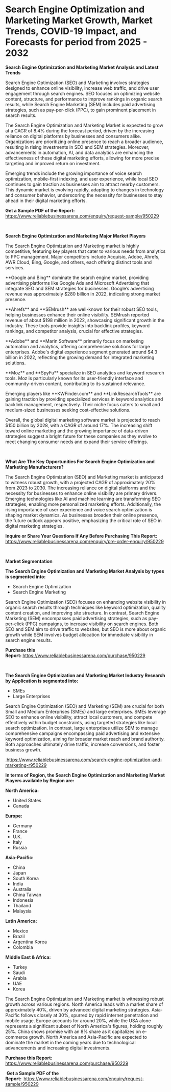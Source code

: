 <p><h1>Search Engine Optimization and Marketing Market Growth, Market Trends, COVID-19 Impact, and Forecasts for period from 2025 - 2032</h1></p><p><strong>Search Engine Optimization and Marketing Market Analysis and Latest Trends</strong></p>
<p><p>Search Engine Optimization (SEO) and Marketing involves strategies designed to enhance online visibility, increase web traffic, and drive user engagement through search engines. SEO focuses on optimizing website content, structure, and performance to improve rankings in organic search results, while Search Engine Marketing (SEM) includes paid advertising strategies, such as pay-per-click (PPC), to gain prominent placement in search results.</p><p>The Search Engine Optimization and Marketing Market is expected to grow at a CAGR of 8.4% during the forecast period, driven by the increasing reliance on digital platforms by businesses and consumers alike. Organizations are prioritizing online presence to reach a broader audience, resulting in rising investments in SEO and SEM strategies. Moreover, advancements in automation, AI, and data analytics are enhancing the effectiveness of these digital marketing efforts, allowing for more precise targeting and improved return on investment. </p><p>Emerging trends include the growing importance of voice search optimization, mobile-first indexing, and user experience, while local SEO continues to gain traction as businesses aim to attract nearby customers. This dynamic market is evolving rapidly, adapting to changes in technology and consumer behavior, underscoring the necessity for businesses to stay ahead in their digital marketing efforts.</p></p>
<p><strong>Get a Sample PDF of the Report:&nbsp;</strong> <a href="https://www.reliablebusinessarena.com/enquiry/request-sample/950229?utm_campaign=3088&utm_medium=2&utm_source=Github&utm_content=ia&utm_term=18042025&utm_id=search-engine-optimization-and-marketing">https://www.reliablebusinessarena.com/enquiry/request-sample/950229</a></p>
<p>&nbsp;</p>
<p><strong>Search Engine Optimization and Marketing Major Market Players</strong></p>
<p><p>The Search Engine Optimization and Marketing market is highly competitive, featuring key players that cater to various needs from analytics to PPC management. Major competitors include Acquisio, Adobe, Ahrefs, AWR Cloud, Bing, Google, and others, each offering distinct tools and services.</p><p>**Google and Bing** dominate the search engine market, providing advertising platforms like Google Ads and Microsoft Advertising that integrate SEO and SEM strategies for businesses. Google’s advertising revenue was approximately $280 billion in 2022, indicating strong market presence.</p><p>**Ahrefs** and **SEMrush** are well-known for their robust SEO tools, helping businesses enhance their online visibility. SEMrush reported revenue of about $198 million in 2022, showcasing significant growth in the industry. These tools provide insights into backlink profiles, keyword rankings, and competitor analysis, crucial for effective strategies.</p><p>**Adobe** and **Marin Software** primarily focus on marketing automation and analytics, offering comprehensive solutions for large enterprises. Adobe's digital experience segment generated around $4.3 billion in 2022, reflecting the growing demand for integrated marketing solutions.</p><p>**Moz** and **SpyFu** specialize in SEO analytics and keyword research tools. Moz is particularly known for its user-friendly interface and community-driven content, contributing to its sustained relevance.</p><p>Emerging players like **KWFinder.com** and **LinkResearchTools** are gaining traction by providing specialized services in keyword analytics and backlink management, respectively. Their niche focus caters to small and medium-sized businesses seeking cost-effective solutions.</p><p>Overall, the global digital marketing software market is projected to reach $150 billion by 2028, with a CAGR of around 17%. The increasing shift toward online marketing and the growing importance of data-driven strategies suggest a bright future for these companies as they evolve to meet changing consumer needs and expand their service offerings.</p></p>
<p>&nbsp;</p>
<p><strong>What Are The Key Opportunities For Search Engine Optimization and Marketing Manufacturers?</strong></p>
<p><p>The Search Engine Optimization (SEO) and Marketing market is anticipated to witness robust growth, with a projected CAGR of approximately 20% from 2023 to 2030. The increasing reliance on digital platforms and the necessity for businesses to enhance online visibility are primary drivers. Emerging technologies like AI and machine learning are transforming SEO strategies, enabling more personalized marketing efforts. Additionally, the rising importance of user experience and voice search optimization is shaping market dynamics. As businesses broaden their online presence, the future outlook appears positive, emphasizing the critical role of SEO in digital marketing strategies.</p></p>
<p><strong>Inquire or Share Your Questions If Any Before Purchasing This Report:</strong> <a href="https://www.reliablebusinessarena.com/enquiry/pre-order-enquiry/950229?utm_campaign=3088&utm_medium=2&utm_source=Github&utm_content=ia&utm_term=18042025&utm_id=search-engine-optimization-and-marketing">https://www.reliablebusinessarena.com/enquiry/pre-order-enquiry/950229</a></p>
<p>&nbsp;</p>
<p><strong>Market Segmentation</strong></p>
<p><strong>The Search Engine Optimization and Marketing Market Analysis by types is segmented into:</strong></p>
<p><ul><li>Search Engine Optimization</li><li>Search Engine Marketing</li></ul></p>
<p><p>Search Engine Optimization (SEO) focuses on enhancing website visibility in organic search results through techniques like keyword optimization, quality content creation, and improving site structure. In contrast, Search Engine Marketing (SEM) encompasses paid advertising strategies, such as pay-per-click (PPC) campaigns, to increase visibility on search engines. Both SEO and SEM aim to drive traffic to websites, but SEO is more about organic growth while SEM involves budget allocation for immediate visibility in search engine results.</p></p>
<p><strong>Purchase this Report:&nbsp;</strong><a href="https://www.reliablebusinessarena.com/purchase/950229?utm_campaign=3088&utm_medium=2&utm_source=Github&utm_content=ia&utm_term=18042025&utm_id=search-engine-optimization-and-marketing">https://www.reliablebusinessarena.com/purchase/950229</a></p>
<p>&nbsp;</p>
<p><strong>The Search Engine Optimization and Marketing Market Industry Research by Application is segmented into:</strong></p>
<p><ul><li>SMEs</li><li>Large Enterprises</li></ul></p>
<p><p>Search Engine Optimization (SEO) and Marketing (SEM) are crucial for both Small and Medium Enterprises (SMEs) and large enterprises. SMEs leverage SEO to enhance online visibility, attract local customers, and compete effectively within budget constraints, using targeted strategies like local search optimization. In contrast, large enterprises utilize SEM to manage comprehensive campaigns encompassing paid advertising and extensive keyword optimization, aiming for broader market reach and brand authority. Both approaches ultimately drive traffic, increase conversions, and foster business growth.</p></p>
<p><a href="https://www.reliablebusinessarena.com/search-engine-optimization-and-marketing-r950229?utm_campaign=3088&utm_medium=2&utm_source=Github&utm_content=ia&utm_term=18042025&utm_id=search-engine-optimization-and-marketing">&nbsp;https://www.reliablebusinessarena.com/search-engine-optimization-and-marketing-r950229</a></p>
<p><strong>In terms of Region, the Search Engine Optimization and Marketing Market Players available by Region are:</strong></p>
<p>
    <p> <strong> North America: </strong>
        <ul>
            <li>United States</li>
            <li>Canada</li>
        </ul>
        </p> 
    <p> <strong> Europe: </strong>
        <ul>
            <li>Germany</li>
            <li>France</li>
            <li>U.K.</li>
            <li>Italy</li>
            <li>Russia</li>
        </ul>
        </p> 
    <p> <strong> Asia-Pacific: </strong>
        <ul>
            <li>China</li>
            <li>Japan</li>
            <li>South Korea</li>
            <li>India</li>
            <li>Australia</li>
            <li>China Taiwan</li>
            <li>Indonesia</li>
            <li>Thailand</li>
            <li>Malaysia</li>
        </ul>
        </p> 
    <p> <strong> Latin America: </strong>
        <ul>
            <li>Mexico</li>
            <li>Brazil</li>
            <li>Argentina Korea</li>
            <li>Colombia</li>
        </ul>
        </p> 
    <p> <strong> Middle East & Africa: </strong>
        <ul>
            <li>Turkey</li>
            <li>Saudi</li>
            <li>Arabia</li>
            <li>UAE</li>
            <li>Korea</li>
        </ul>
    </p>
    </p>
<p><p>The Search Engine Optimization and Marketing market is witnessing robust growth across various regions. North America leads with a market share of approximately 40%, driven by advanced digital marketing strategies. Asia-Pacific follows closely at 30%, spurred by rapid internet penetration and mobile usage. Europe accounts for around 20%, while the USA alone represents a significant subset of North America's figures, holding roughly 25%. China shows promise with an 8% share as it capitalizes on e-commerce growth. North America and Asia-Pacific are expected to dominate the market in the coming years due to technological advancements and increasing digital investments.</p></p>
<p><strong>Purchase this Report: </strong><a href="https://www.reliablebusinessarena.com/purchase/950229?utm_campaign=3088&utm_medium=2&utm_source=Github&utm_content=ia&utm_term=18042025&utm_id=search-engine-optimization-and-marketing">https://www.reliablebusinessarena.com/purchase/950229</a></p>
<p>&nbsp;<strong>Get a Sample PDF of the Report:&nbsp;&nbsp;</strong><a href="https://www.reliablebusinessarena.com/enquiry/request-sample/950229?utm_campaign=3088&utm_medium=2&utm_source=Github&utm_content=ia&utm_term=18042025&utm_id=search-engine-optimization-and-marketing">https://www.reliablebusinessarena.com/enquiry/request-sample/950229</a></p>
<p><strong></strong></p>
<p><p></p><p></p><p></p></p>